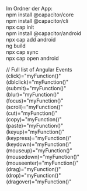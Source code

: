 Im Ordner der App:  
npm install @capacitor/core  
npm install @capacitor/cli  
npx cap init  
npm install @capacitor/android  
npx cap add android  
ng build  
npx cap sync  
npx cap open android

// Full list of Angular Events  
(click)="myFunction()"  
(dblclick)="myFunction()"  
(submit)="myFunction()"  
(blur)="myFunction()"  
(focus)="myFunction()"  
(scroll)="myFunction()"  
(cut)="myFunction()"  
(copy)="myFunction()"  
(paste)="myFunction()"  
(keyup)="myFunction()"  
(keypress)="myFunction()"  
(keydown)="myFunction()"  
(mouseup)="myFunction()"  
(mousedown)="myFunction()"  
(mouseenter)="myFunction()"  
(drag)="myFunction()"  
(drop)="myFunction()"  
(dragover)="myFunction()"
